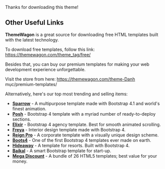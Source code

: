 Thanks for downloading this theme!

## Other Useful Links

**ThemeWagon** is a great source for downloading free HTML templates built with the latest technology.

To download free templates, follow this link: https://themewagon.com/theme_tag/free/

Besides that, you can buy our premium templates for making your web development experience unforgettable.

Visit the store from here: https://themewagon.com/theme-Danh mục/premium-templates/

Alternatively, here's our top most trending and selling items:

- [**Sparrow**](https://themewagon.com/themes/sparrow/) - A multipurpose template made with Bootstrap 4.1 and world's finest animation.
- [**Posh**](https://themewagon.com/themes/posh-html5-bootstrap-4-template/) - Bootstrap 4 template with a myriad number of ready-to-deploy sections.
- [**Elixir**](https://themewagon.com/themes/elixir-elegant-html5-bootstrap-template-consultancy-agency-website/) - Bootstrap 4 agency template. Best for smooth animated scrolling.
- [**Freya**](https://themewagon.com/themes/bootstrap-4-premium-interior-design-template-freya/) - Interior design template made with Bootstrap 4.
- [**Reign Pro**](https://themewagon.com/themes/reign-pro-premium-corporate-agency-html5-template/) - A corporate template with a visually unique design scheme.
- [**Boots4**](https://themewagon.com/themes/first-ever-bootstrap-4-template/) - One of the first Bootstrap 4 templates ever made on earth.
- [**Hideaway**](https://themewagon.com/themes/hideaway/) - A template for resorts. Built with Bootstrap 4.
- [**Baikal**](https://themewagon.com/themes/bootstrap-4-startup-small-business-website-template/) - A smart Bootstrap template for start-up.
- [**Mega Discount**](https://themewagon.com/themes/mega-discount-bundle/) - A bundle of 26 HTML5 templates; best value for your money.
